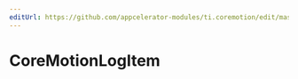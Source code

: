 ```yaml
---
editUrl: https://github.com/appcelerator-modules/ti.coremotion/edit/master/apidoc/CoreMotion.yml
---
```

# CoreMotionLogItem

<TypeHeader/>

<ApiDocs/>
